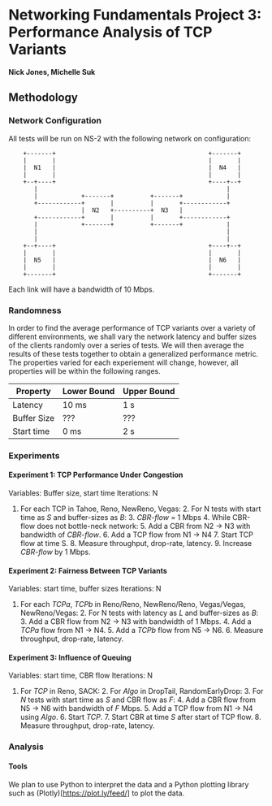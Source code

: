# Networking Fundamentals Project 3: Performance Analysis of TCP Variants
__Nick Jones, Michelle Suk__

## Methodology
### Network Configuration
All tests will be run on NS-2 with the following network on configuration:
```
    +-------+                                          +-------+
    |       |                                          |       |
    |  N1   |                                          |  N4   |
    |       |                                          |       |
    +--+----+                                          +----+--+
       |                                                    |
       |            +-------+          +-------+            |
       +------------+       |          |       +------------+
                    |  N2   +----------+  N3   |
       +------------+       |          |       +------------+
       |            +-------+          +-------+            |
       |                                                    |
       |                                                    |
    +--+----+                                          +----+--+
    |       |                                          |       |
    |  N5   |                                          |  N6   |
    |       |                                          |       |
    +-------+                                          +-------+
```
Each link will have a bandwidth of 10 Mbps.

### Randomness
In order to find the average performance of TCP variants over a variety of
different environments, we shall vary the network latency and
buffer sizes of the clients randomly over a series of tests.  We will then
average the results of these tests together to obtain a generalized performance
metric.  The properties varied for each experiement will change, however, all
properties will be within the following ranges.

| Property    | Lower Bound | Upper Bound |
| ----------- | ----------- | ----------- |
| Latency     | 10 ms       | 1 s         |
| Buffer Size | ???         | ???         |
| Start time  | 0 ms        | 2 s         |

### Experiments
#### Experiment 1: TCP Performance Under Congestion
Variables: Buffer size, start time
Iterations: N

1. For each TCP in Tahoe, Reno, NewReno, Vegas:
    2. For N tests with start time as _S_ and buffer-sizes as _B_:
        3. _CBR-flow_ = 1 Mbps
        4. While CBR-flow does not bottle-neck network:
          5. Add a CBR from N2 -> N3 with bandwidth of _CBR-flow_.
          6. Add a TCP flow from N1 -> N4
          7. Start TCP flow at time S.
          8. Measure throughput, drop-rate, latency.
          9. Increase _CBR-flow_ by 1 Mbps.

#### Experiment 2: Fairness Between TCP Variants
Variables: start time, buffer sizes
Iterations: N

1. For each _TCPa_, _TCPb_ in Reno/Reno, NewReno/Reno, Vegas/Vegas, NewReno/Vegas:
    2. For N tests with latency as _L_ and buffer-sizes as _B_:
        3. Add a CBR flow from N2 -> N3 with bandwidth of 1 Mbps.
        4. Add a _TCPa_ flow from N1 -> N4.
        5. Add a _TCPb_ flow from N5 -> N6.
        6. Measure throughput, drop-rate, latency.

#### Experiment 3: Influence of Queuing
Variables: start time, CBR flow
Iterations: N

1. For _TCP_ in Reno, SACK:
    2. For _Algo_ in DropTail, RandomEarlyDrop:
        3. For _N_ tests with start time as _S_ and CBR flow as _F_:
          4. Add a CBR flow from N5 -> N6 with bandwidth of _F_ Mbps.
          5. Add a TCP flow from N1 -> N4 using _Algo_.
          6. Start _TCP_.
          7. Start CBR at time _S_ after start of TCP flow.
          8. Measure throughput, drop-rate, latency.

### Analysis
#### Tools
We plan to use Python to interpret the data and a Python plotting library
such as (Plotly)[https://plot.ly/feed/] to plot the data.
